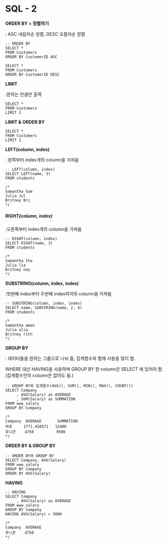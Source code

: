 # SQL - 2



**ORDER BY = 정렬하기**

: ASC 내림차순 정렬, DESC 오름차순 정렬

```mysql
-- ORDER BY
SELECT *
FROM Customers
ORDER BY CustomerID ASC

SELECT *
FROM Customers
ORDER BY CustomerID DESC
```

**LIMIT** 

:원하는 만큼만 출력

```mysql
SELECT * 
FROM Customers
LIMIT 1
```

**LIMIT & ORDER BY**

```mysql
SELECT * 
FROM Customers
LIMIT 1
```



**LEFT(column, index)**

: 왼쪽부터 index개의 column을 가져옴

```mysql
-- LEFT(column, index)
SELECT LEFT(name, 3)
FROM students

/*
Samantha Sam 
Julia Jul 
Britney Bri
*/
```

##### RIGHT(column, index)

:오른쪽부터 index개의 column을 가져옴

```mysql
-- RIGHT(column, index)
SELECT RIGHT(name, 3)
FROM students

/*
Samantha tha 
Julia lia 
Britney ney
*/
```

**SUBSTRING(column, index, index)**

:첫번째 index부터 두번째 index까지의 column을 가져옴

```mysql
-- SUBSTRING(column, index, index)
SELECT name, SUBSTRING(name, 2, 4)
FROM students

/*
Samantha aman 
Julia ulia 
Britney ritn
*/
```



**GROUP BY**

: 데이터들을 원하는 그룹으로 나눠 줌, 집계함수와 함께 사용을 많이 함. 

WHERE 대신 HAVING을 사용하며 GROUP BY 한 column은 SELECT 에 있어야 함. (집계함수안의 column은 없어도 됨.)

```mysql
-- GROUP BY와 집계함수(AVG(), SUM(), MIN(), MAX(), COUNT())
SELECT Company
     , AVG(Salary) as AVERAGE
     , SUM(Salary) as SUMMATION
FROM www_salary
GROUP BY Company

/*
Company  AVERAGE       SUMMATION
바로     1771.428571   12400
유니콘    4750          9500
*/
```

**ORDER BY & GROUP BY**

```mysql
-- ORDER BY와 GROUP BY
SELECT Company, AVG(Salary)
FROM www_salary
GROUP BY Company
ORDER BY AVG(Salary)
```

**HAVING**

```mysql
-- HAVING
SELECT Company
     , AVG(Salary) as AVERAGE
FROM www_salary
GROUP BY Company
HAVING AVG(Salary) > 3000

/*
Company  AVERAGE
유니콘    4750
*/
```

